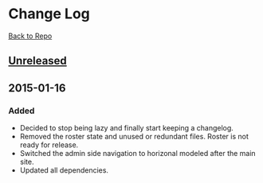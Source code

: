 # Change Log

[Back to Repo](https://github.com/strues/TopShelf)
## [Unreleased][unreleased]

## 2015-01-16
### Added
- Decided to stop being lazy and finally start keeping a changelog.
- Removed the roster state and unused or redundant files. Roster is not ready for release.
- Switched the admin side navigation to horizonal modeled after the main site.
- Updated all dependencies.

[unreleased]: https://github.com/strues/TopShelf...HEAD
